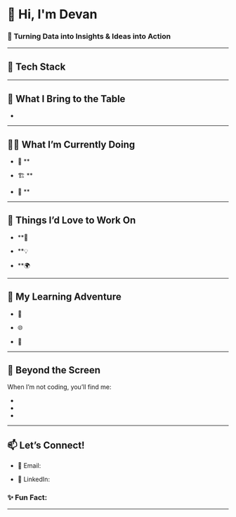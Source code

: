# 🌟 Hi, I'm Devan 
 
### 🚀 Turning Data into Insights & Ideas into Action  

 
---
 
## 🔧 Tech Stack
 
 
 
---
 
 
## 🌈 What I Bring to the Table
 
- 
 
---
 
## 👩‍💻 What I’m Currently Doing
 
- 🌌 **

- 🏗 **

- 🤝 **
 
---
 
## 🧩 Things I’d Love to Work On
 
- **🌟 

- **💡 

- **🌍
 
---
 
## 🌱 My Learning Adventure
 
- 📘 

- 🌐 

- 🎯
 
---
 
## 🎨 Beyond the Screen
 
When I’m not coding, you’ll find me:  

- 

-  

- 
 
---
 
## 📫 Let’s Connect!
 
- 💌 Email:

- 💼 LinkedIn: 
 
 
### ✨ Fun Fact:  

 
---

 
